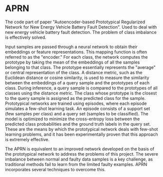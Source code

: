 # APRN
The code part of paper "Autoencoder-based Prototypical Regularized Network for New Energy Vehicle Battery Fault Detection".
Used to deal with new energy vehicle battery fault detection. The problem of class imbalance is effectively solved.

Input samples are passed through a neural network to obtain their embeddings or feature representations. This mapping function is often referred to as the "encoder." For each class, the network computes the prototype by taking the mean of the embeddings of all the samples belonging to that class. The prototype essentially represents the "average" or central representation of the class. A distance metric, such as the Euclidean distance or cosine similarity, is used to measure the similarity between the embeddings of a query sample and the prototypes of each class. During inference, a query sample is compared to the prototypes of all classes using the distance metric. The class whose prototype is the closest to the query sample is assigned as the predicted class for the sample. Prototypical networks are trained using episodes, where each episode simulates a few-shot learning task. An episode consists of a support set (few samples per class) and a query set (samples to be classified). The model is optimized to minimize the cross-entropy loss between the predicted class probabilities and the ground truth labels in the query set. These are the means by which the prototypical network deals with few-shot learning problems, and it has been experimentally proven that this approach is extremely effective.

The APRN is equivalent to an improved network developed on the basis of the prototypical network to address the problems of this project. The severe imbalance between normal and faulty data samples is a key challenge, as traditional methods fail to learn from the limited faulty examples. APRN incorporates several techniques to overcome this.
